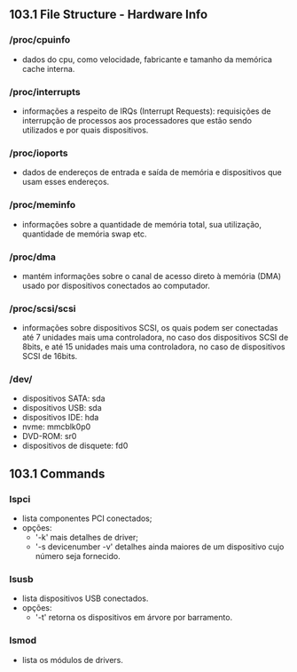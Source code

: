 ## 103.1 File Structure - Hardware Info

### /proc/cpuinfo
- dados do cpu, como velocidade, fabricante e tamanho da memórica cache interna.

### /proc/interrupts
- informações a respeito de IRQs (Interrupt Requests): requisições de interrupção 
de processos aos processadores que estão sendo utilizados e por quais dispositivos.

### /proc/ioports
- dados de endereços de entrada e saída de memória e dispositivos que usam esses
endereços.

### /proc/meminfo
- informações sobre a quantidade de memória total, sua utilização, quantidade de
memória swap etc.

### /proc/dma
- mantém informações sobre o canal de acesso direto à memória (DMA) usado por
dispositivos conectados ao computador.

### /proc/scsi/scsi
- informações sobre dispositivos SCSI, os quais podem ser conectadas até 7
unidades mais uma controladora, no caso dos dispositivos SCSI de 8bits, e até 
15 unidades mais uma controladora, no caso de dispositivos SCSI de 16bits.

### /dev/
- dispositivos SATA: sda
- dispositivos USB: sda
- dispositivos IDE: hda
- nvme: mmcblk0p0
- DVD-ROM: sr0
- dispositivos de disquete: fd0


## 103.1 Commands

### lspci
- lista componentes PCI conectados;
- opções: 
	- '-k' mais detalhes de driver;
	- '-s devicenumber -v' detalhes ainda maiores de um dispositivo cujo número seja fornecido.

### lsusb
- lista dispositivos USB conectados.
- opções:
	- '-t' retorna os dispositivos em árvore por barramento.

### lsmod
- lista os módulos de drivers.